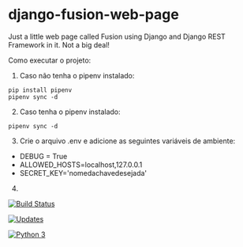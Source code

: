 # django-fusion-web-page

Just a little web page called Fusion using Django and Django REST Framework in it.
Not a big deal!

Como executar o projeto:

1. Caso não tenha o pipenv instalado:
```console
pip install pipenv
pipenv sync -d
```
2. Caso tenha o pipenv instalado:
```console
pipenv sync -d
```

3. Crie o arquivo .env e adicione as seguintes variáveis de ambiente:

- DEBUG = True
- ALLOWED_HOSTS=localhost,127.0.0.1
- SECRET_KEY='nomedachavedesejada'

4. 

[![Build Status](https://travis-ci.com/franciscowendel/django-fusion-web-page.svg?branch=main)](https://travis-ci.com/franciscowendel/django-fusion-web-page)

[![Updates](https://pyup.io/repos/github/franciscowendel/django-fusion-web-page/shield.svg)](https://pyup.io/repos/github/franciscowendel/django-fusion-web-page/)

[![Python 3](https://pyup.io/repos/github/franciscowendel/django-fusion-web-page/python-3-shield.svg)](https://pyup.io/repos/github/franciscowendel/django-fusion-web-page/)